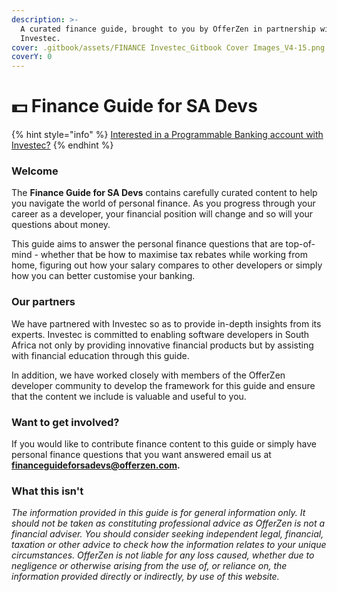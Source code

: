 ```yaml
---
description: >-
  A curated finance guide, brought to you by OfferZen in partnership with
  Investec.
cover: .gitbook/assets/FINANCE Investec_Gitbook Cover Images_V4-15.png
coverY: 0
---
```


# 💵 Finance Guide for SA Devs

{% hint style="info" %}
[Interested in a Programmable Banking account with Investec?](https://www.investec.com/en\_za/banking/programmable-banking.html#intouch)
{% endhint %}

### Welcome

The **Finance Guide for SA Devs** contains carefully curated content to help you navigate the world of personal finance. As you progress through your career as a developer, your financial position will change and so will your questions about money.&#x20;

This guide aims to answer the personal finance questions that are top-of-mind - whether that be how to maximise tax rebates while working from home, figuring out how your salary compares to other developers or simply how you can better customise your banking.&#x20;

### Our partners

We have partnered with Investec so as to provide in-depth insights from its experts. Investec is committed to enabling software developers in South Africa not only by providing innovative financial products but by assisting with financial education through this guide.&#x20;

In addition, we have worked closely with members of the OfferZen developer community to develop the framework for this guide and ensure that the content we include is valuable and useful to you.

### Want to get involved?

If you would like to contribute finance content to this guide or simply have personal finance questions that you want answered email us at **financeguideforsadevs@offerzen.com.**&#x20;

### What this isn't

_The information provided in this guide is for general information only. It should not be taken as constituting professional advice as OfferZen is not a financial adviser. You should consider seeking independent legal, financial, taxation or other advice to check how the information relates to your unique circumstances. OfferZen is not liable for any loss caused, whether due to negligence or otherwise arising from the use of, or reliance on, the information provided directly or indirectly, by use of this website._
